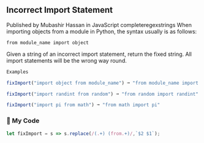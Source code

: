## Incorrect Import Statement

Published by Mubashir Hassan in JavaScript
completeregexstrings
When importing objects from a module in Python, the syntax usually is as follows:
```
from module_name import object
```
Given a string of an incorrect import statement, return the fixed string. All import statements will be the wrong way round.
```js
Examples

fixImport("import object from module_name") ➞ "from module_name import object"

fixImport("import randint from random") ➞ "from random import randint"

fixImport("import pi from math") ➞ "from math import pi"
```
### :leaves: My Code
```js
let fixImport = s => s.replace(/(.+) (from.+)/,`$2 $1`);
```
